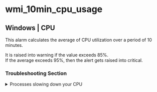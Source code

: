 # wmi_10min_cpu_usage

## Windows | CPU

This alarm calculates the average of CPU utilization over a period of 10 minutes.

It is raised into warning if the value exceeds 85%.  
If the average exceeds 95%, then the alert gets raised into critical.

### Troubleshooting Section

<details>
<summary>Processes slowing down your CPU</summary>

In Windows, you can open up the Task Manager from the menu or by pressing
`ctrl`+`shift`+`esc`.

- Under the processes tab, you can see a list of the processes currently running on the machine.
    - To get a better picture of the main consumers, order them by their total CPU usage by
      clicking the CPU column. That will sort the top main processes utilizing your CPU.


- To get a more detailed look, click the "Performance" tab (next to the processes tab) and
  then click on the bottom of the window "Open Resource Monitor".
    - That will open up a window with a more detailed view on the processes.
    - On the "Processes" table, look for the column "Average CPU". Clicking this will order the
      processes again by CPU utilization.

> It would be helpful to close any of the main consumer processes, but Netdata strongly suggests
> knowing exactly what processes you are closing and being certain that they are not necessary to
> your workflow or system.
</details>
